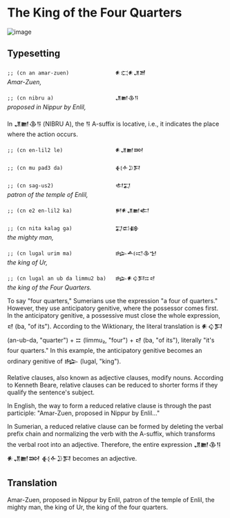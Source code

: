 # The King of the Four Quarters

![image](https://github.com/user-attachments/assets/a6eb386d-9e96-49b6-97bd-2734f1d05b31)

## Typesetting

```;; (cn an amar-zuen)               𒀭𒀫𒀭𒂗𒍪```\
*Amar-Zuen,*

```;; (cn nibru a)                    𒂗𒆤𒆠𒀀```\
*proposed in Nippur by Enlil,*

In  𒂗𒆤𒆠𒀀 (NIBRU A), the 𒀀 A-suffix is locative, i.e.,
it indicates the place where the action occurs.

```;; (cn en-lil2 le)                 𒀭𒂗𒆤𒇷```

```;; (cn mu pad3 da)                 𒈬𒅆𒊒𒁕```

```;; (cn sag-us2)                    𒊕𒍑```\
*patron of the temple of Enlil,*

```;; (cn e2 en-lil2 ka)              𒂍𒀭𒂗𒆤𒅗```

```;; (cn nita kalag ga)              𒍑𒆗𒂵```\
*the mighty man,*

```;; (cn lugal urim ma)              𒈗𒋀𒀊𒆠𒈠```\
*the king of Ur,*

```;; (cn lugal an ub da limmu2 ba)   𒈗𒀭𒌒𒁕𒇹𒁀```\
*the king of the Four Quarters.*

To say "four quarters," Sumerians use the expression "a four of quarters."
However, they use anticipatory genitive, where the possessor comes first.
In the anticipatory genitive, a possessive must close the whole expression, 𒁀 (ba, "of its").
According to the Wiktionary, the literal translation is 𒀭𒌒𒁕 (an-ub-da, "quarter") +‎ 𒇹 (limmu₂, "four") +‎ 𒁀 (ba, "of its"),
literally "it's four quarters." In this example, the anticipatory genitive becomes an ordinary genitive of 𒈗 (lugal, "king").

Relative clauses, also known as adjective clauses, modify nouns.
According to Kenneth Beare, relative clauses can be reduced
to shorter forms if they qualify the sentence's subject.

In English, the way to form a reduced relative clause is through the past participle:
"Amar-Zuen, proposed in Nippur by Enlil..."

In Sumerian, a reduced relative clause can be formed by deleting the verbal
prefix chain and normalizing the verb with the A-suffix, which transforms the verbal
root into an adjective. Therefore, the entire expression 𒂗𒆤𒆠𒀀 𒀭𒂗𒆤𒇷 𒈬𒅆𒊒𒁕 becomes an adjective.

## Translation
Amar-Zuen, proposed in Nippur by Enlil, patron of the temple of Enlil,
the mighty man, the king of Ur, the king of the four quarters.

